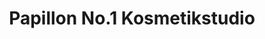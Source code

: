 ---
title: "Papillon No.1 Kosmetikstudio"
url: /quedlinburg/papillon-no-1-kosmetikstudio/
shop: Kosmetik
---